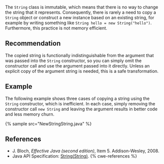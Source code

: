 The `String` class is immutable, which means that there is no way to change the string that it represents. Consequently, there is rarely a need to copy a `String` object or construct a new instance based on an existing string, for example by writing something like `String hello = new String("hello")`. Furthermore, this practice is not memory efficient.


## Recommendation
The copied string is functionally indistinguishable from the argument that was passed into the `String` constructor, so you can simply omit the constructor call and use the argument passed into it directly. Unless an explicit copy of the argument string is needed, this is a safe transformation.


## Example
The following example shows three cases of copying a string using the `String` constructor, which is inefficient. In each case, simply removing the constructor call `new String` and leaving the argument results in better code and less memory churn.

{% sample src="NewStringString.java" %}

## References
* J. Bloch, *Effective Java (second edition)*, Item 5. Addison-Wesley, 2008.
* Java API Specification: [String(String)](https://docs.oracle.com/en/java/javase/11/docs/api/java.base/java/lang/String.html#%3Cinit%3E(java.lang.String)).
{% cwe-references %}
